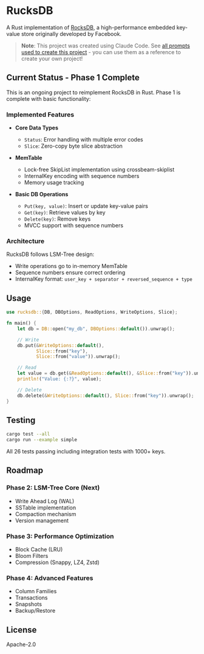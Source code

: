# RucksDB

A Rust implementation of [RocksDB](https://github.com/facebook/rocksdb), a high-performance embedded key-value store originally developed by Facebook.

> **Note**: This project was created using Claude Code. See [all prompts used to create this project](https://github.com/drmingdrmer/rucksdb/discussions/2) - you can use them as a reference to create your own project!

## Current Status - Phase 1 Complete

This is an ongoing project to reimplement RocksDB in Rust. Phase 1 is complete with basic functionality:

### Implemented Features

- **Core Data Types**
  - `Status`: Error handling with multiple error codes
  - `Slice`: Zero-copy byte slice abstraction

- **MemTable**
  - Lock-free SkipList implementation using crossbeam-skiplist
  - InternalKey encoding with sequence numbers
  - Memory usage tracking

- **Basic DB Operations**
  - `Put(key, value)`: Insert or update key-value pairs
  - `Get(key)`: Retrieve values by key
  - `Delete(key)`: Remove keys
  - MVCC support with sequence numbers

### Architecture

RucksDB follows LSM-Tree design:
- Write operations go to in-memory MemTable
- Sequence numbers ensure correct ordering
- InternalKey format: `user_key + separator + reversed_sequence + type`

## Usage

```rust
use rucksdb::{DB, DBOptions, ReadOptions, WriteOptions, Slice};

fn main() {
    let db = DB::open("my_db", DBOptions::default()).unwrap();

    // Write
    db.put(&WriteOptions::default(),
           Slice::from("key"),
           Slice::from("value")).unwrap();

    // Read
    let value = db.get(&ReadOptions::default(), &Slice::from("key")).unwrap();
    println!("Value: {:?}", value);

    // Delete
    db.delete(&WriteOptions::default(), Slice::from("key")).unwrap();
}
```

## Testing

```bash
cargo test --all
cargo run --example simple
```

All 26 tests passing including integration tests with 1000+ keys.

## Roadmap

### Phase 2: LSM-Tree Core (Next)
- Write Ahead Log (WAL)
- SSTable implementation
- Compaction mechanism
- Version management

### Phase 3: Performance Optimization
- Block Cache (LRU)
- Bloom Filters
- Compression (Snappy, LZ4, Zstd)

### Phase 4: Advanced Features
- Column Families
- Transactions
- Snapshots
- Backup/Restore

## License

Apache-2.0
